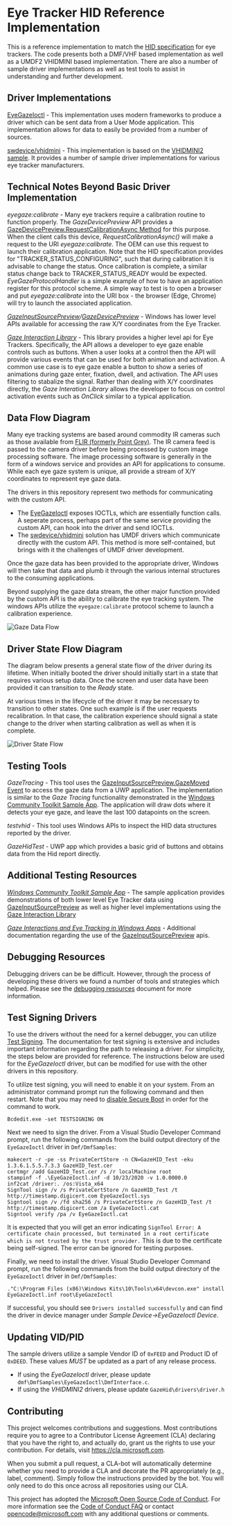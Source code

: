 # Eye Tracker HID Reference Implementation

This is a reference implementation to match the [HID specification](https://www.usb.org/sites/default/files/hut1_2.pdf#page=183) for eye trackers. The code 
presents both a DMF/VHF based implementation as well as a UMDF2 VHIDMINI based implementation. 
There are also a number of sample driver implementations as well as test tools to assist in 
understanding and further development.

## Driver Implementations

[EyeGazeIoctl](/Documentation/EyeGazeIoctl.md) - This implementation uses modern frameworks to 
produce a driver which can be sent data from a User Mode application. This implementation allows
for data to easily be provided from a number of sources.

[swdevice/vhidmini](/Documentation/swdevice_vhidmini.md) - This implementation is based on the [VHIDMINI2 
sample](https://github.com/microsoft/Windows-driver-samples/tree/master/hid/vhidmini2). It provides a
number of sample driver implementations for various eye tracker manufacturers.

## Technical Notes Beyond Basic Driver Implementation

*eyegaze:calibrate* - Many eye trackers require a calibration routine to function properly. The *GazeDevicePreview* API 
provides a [GazeDevicePreview.RequestCalibrationAsync Method](https://docs.microsoft.com/en-us/uwp/api/windows.devices.input.preview.gazedevicepreview.requestcalibrationasync?view=winrt-19041)
for this purpose. When the client calls this device, *RequestCalibrationAsync()* will make a request to the URI *eyegaze:calibrate*. 
The OEM can use this request to launch their calibration application. Note that the HID specification provides for "TRACKER_STATUS_CONFIGURING", 
such that during calibration it is advisable to change the status. Once calibration is complete, a similar status change back
to TRACKER_STATUS_READY would be expected. *EyeGazeProtocolHandler* is a simple example of how to have an application register for this
protocol scheme. A simple way to test is to open a browser and put *eyegaze:calibrate* into the URI box - the browser (Edge, Chrome) will
try to launch the associated application.

*[GazeInputSourcePreview](https://docs.microsoft.com/en-us/uwp/api/windows.devices.input.preview.gazeinputsourcepreview?view=winrt-19041)/[GazeDevicePreview](https://docs.microsoft.com/en-us/uwp/api/windows.devices.input.preview.gazedevicepreview?view=winrt-19041)* - 
Windows has lower level APIs available for accessing the raw X/Y coordinates from the Eye Tracker. 

*[Gaze Interaction Library](https://aka.ms/gazeinteractiondocs)* - This library provides a higher level api for Eye Trackers. Specifically,
the API allows a developer to eye gaze enable controls such as buttons. When a user looks at a control then the API will provide
various events that can be used for both animation and activation. A common use case is to eye gaze enable a button to show a series of 
animations during gaze enter, fixation, dwell, and activation. The API uses filtering to stabalize the signal. Rather than 
dealing with X/Y coordinates directly, the *Gaze Interation Library* allows the developer to focus on control activation events
such as *OnClick* similar to a typical application.

## Data Flow Diagram

Many eye tracking systems are based around commodity IR cameras such as those available
from [FLIR (formerly Point Grey)](https://www.flir.com). The IR camera feed is passed to
the camera driver before being processed by custom image processing software. The image 
processing software is generally in the form of a windows service and provides an API for applications
to consume. While each eye gaze system is unique, all provide a stream of X/Y coordinates
to represent eye gaze data.

The drivers in this repository represent two methods for communicating with the custom API.
- The [EyeGazeIoctl](/Documentation/EyeGazeIoctl.md) exposes IOCTLs, which are essentially function
calls. A seperate process, perhaps part of the same service providing the custom API, can hook into
the driver and send IOCTLs.
- The [swdevice/vhidmini](/Documentation/swdevice_vhidmini.md) solution has UMDF drivers which communicate 
directly with the custom API. This method is more self-contained, but brings with it the challenges
of UMDF driver development.

Once the gaze data has been provided to the appropriate driver, Windows will then
take that data and plumb it through the various internal structures to the consuming applications.

Beyond supplying the gaze data stream, the other major function provided by the custom API 
is the ability to calibrate the eye tracking system. The windows APIs utilize the `eyegaze:calibrate`
protocol scheme to launch a calibration experience.

![Gaze Data Flow](/Documentation/assets/images/Gaze_Data_Flow.png)

## Driver State Flow Diagram

The diagram below presents a general state flow of the driver during its lifetime. When initially
booted the driver should initially start in a state that requires various setup data. Once the screen
and user data have been provided it can transition to the *Ready* state.

At various times in the lifecycle of the driver it may be necessary to 
transition to other states. One such example is if the user requests recalibration. In that case, the
calibration experience should signal a state change to the driver when starting calibration
as well as when it is complete.

![Driver State Flow](/Documentation/assets/images/Driver_State_Flow.png)

## Testing Tools

*GazeTracing* - This tool uses the [GazeInputSourcePreview.GazeMoved Event](https://docs.microsoft.com/en-us/uwp/api/windows.devices.input.preview.gazeinputsourcepreview.gazemoved?view=winrt-19041)
to access the gaze data from a UWP application. The implementation is similar to the *Gaze Tracing* functionality
demonstrated in the [Windows Community Toolkit Sample App](https://www.microsoft.com/en-us/p/windows-community-toolkit-sample-app/9nblggh4tlcq). 
The application will draw dots where it detects your eye gaze, and leave the last 100 datapoints on the screen.

*testvhid* - This tool uses Windows APIs to inspect the HID data structures reported by the driver.

*GazeHidTest* - UWP app which provides a basic grid of buttons and obtains data from the Hid report directly.

## Additional Testing Resources

*[Windows Community Toolkit Sample App](https://www.microsoft.com/en-us/p/windows-community-toolkit-sample-app/9nblggh4tlcq)* - The sample application
provides demonstrations of both lower level Eye Tracker data using [GazeInputSourcePreview](https://docs.microsoft.com/en-us/uwp/api/windows.devices.input.preview.gazeinputsourcepreview?view=winrt-19041) 
as well as higher level implementations using the [Gaze Interaction Library](https://aka.ms/gazeinteractiondocs)

*[Gaze Interactions and Eye Tracking in Windows Apps](https://docs.microsoft.com/en-us/windows/uwp/design/input/gaze-interactions)* - Additional documentation
regarding the use of the [GazeInputSourcePreview](https://docs.microsoft.com/en-us/uwp/api/windows.devices.input.preview.gazeinputsourcepreview?view=winrt-19041) apis.

## Debugging Resources

Debugging drivers can be be difficult. However, through the process of developing these drivers we found a number 
of tools and strategies which helped. Please see the [debugging resources](/Documentation/debugging_resources.md) document
for more information.

## Test Signing Drivers

To use the drivers without the need for a kernel debugger, you can utilize [Test Signing](https://docs.microsoft.com/en-us/windows-hardware/drivers/install/installing-a-test-signed-driver-package-on-the-test-computer). The 
documentation for test signing is extensive and includes important information regarding the path to releasing a driver. For simplicity, the steps
below are provided for reference. The instructions below are used for the *EyeGazeIoctl* driver, but can be modified for use with the other drivers
in this repository.

To utilize test signing, you will need to enable it on your system. From an administrator command prompt run the following command and then restart. Note
that you may need to [disable Secure Boot](https://docs.microsoft.com/en-us/windows-hardware/manufacture/desktop/disabling-secure-boot) in order for the command to work.
```
Bcdedit.exe -set TESTSIGNING ON
```

Next we need to sign the driver. From a Visual Studio Developer Command prompt, run the following commands from the build output directory of the `EyeGazeIoctl` driver in `Dmf/DmfSamples`:
```
makecert -r -pe -ss PrivateCertStore -n CN=GazeHID_Test -eku 1.3.6.1.5.5.7.3.3 GazeHID_Test.cer
certmgr /add GazeHID_Test.cer /s /r localMachine root
stampinf -f .\EyeGazeIoctl.inf -d 10/23/2020 -v 1.0.0000.0
inf2cat /driver:. /os:Vista_x64
SignTool sign /v /s PrivateCertStore /n GazeHID_Test /t http://timestamp.digicert.com EyeGazeIoctl.sys
Signtool sign /v /fd sha256 /s PrivateCertStore /n GazeHID_Test /t http://timestamp.digicert.com /a EyeGazeIoctl.cat
Signtool verify /pa /v EyeGazeIoctl.cat
```
It is expected that you will get an error indicating `SignTool Error: A certificate chain processed, but terminated in a root certificate which is not trusted by the trust provider.` This
is due to the certificate being self-signed. The error can be ignored for testing purposes.

Finally, we need to install the driver. Visual Studio Developer Command prompt, run the following commands from the build output directory of the `EyeGazeIoctl` driver in `Dmf/DmfSamples`:
```
."C:\Program Files (x86)\Windows Kits\10\Tools\x64\devcon.exe" install EyeGazeIoctl.inf root\EyeGazeIoctl
```

If successful, you should see `Drivers installed successfully` and can find the driver in device manager under *Sample Device->EyeGazeIoctl Device*.

## Updating VID/PID

The sample drivers utilize a sample Vendor ID of `0xFEED` and Product ID of `0xDEED`. These values *MUST* be updated as a part of any release
process. 
- If using the *EyeGazeIoctl* driver, please update `dmf\DmfSamples\EyeGazeIoctl\DmfInterface.c`.
- If using the *VHIDMINI2* drivers, please update `GazeHid\drivers\driver.h` 



## Contributing

This project welcomes contributions and suggestions. Most contributions require you to
agree to a Contributor License Agreement (CLA) declaring that you have the right to,
and actually do, grant us the rights to use your contribution. For details, visit
https://cla.microsoft.com.

When you submit a pull request, a CLA-bot will automatically determine whether you need
to provide a CLA and decorate the PR appropriately (e.g., label, comment). Simply follow the
instructions provided by the bot. You will only need to do this once across all repositories using our CLA.

This project has adopted the [Microsoft Open Source Code of Conduct](https://opensource.microsoft.com/codeofconduct/).
For more information see the [Code of Conduct FAQ](https://opensource.microsoft.com/codeofconduct/faq/)
or contact [opencode@microsoft.com](mailto:opencode@microsoft.com) with any additional questions or comments.
